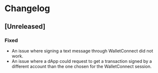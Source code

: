 # Changelog

## [Unreleased]

### Fixed

- An issue where signing a text message through WalletConnect did not work.
- An issue where a dApp could request to get a transaction signed by a different account than the one chosen for the WalletConnect session.
